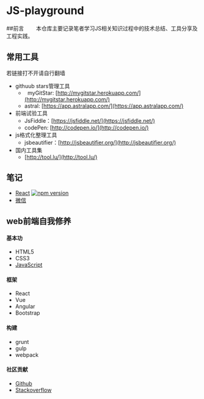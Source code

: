 # JS-playground
##前言
　　本仓库主要记录笔者学习JS相关知识过程中的技术总结、工具分享及工程实践。
## 常用工具
若链接打不开请自行翻墙
*   githuub stars管理工具
    *   myGitStar: [http://mygitstar.herokuapp.com/](http://mygitstar.herokuapp.com/)
    *   astral: [https://app.astralapp.com/](https://app.astralapp.com/)
*   前端试验工具
    *   JsFiddle：[https://jsfiddle.net/](https://jsfiddle.net/)
    *   codePen: [http://codepen.io/](http://codepen.io/)
*   js格式化整理工具
    *   jsbeautifier：[http://jsbeautifier.org/](http://jsbeautifier.org/)
*   国内工具集
    *   [http://tool.lu/](http://tool.lu/)

## 笔记
*   [React](/React/README.md) [![npm version](https://img.shields.io/npm/v/react.svg?style=flat)](https://www.npmjs.com/package/react)
*   [微信](/weixin/README.md)


## web前端自我修养
#### 基本功
*   HTML5
*   CSS3
*   [JavaScript](/js/README.md)

#### 框架
*   React
*   Vue
*   Angular
*   Bootstrap

#### 构建
*   grunt
*   gulp
*   webpack

#### 社区贡献
*   [Github](https://github.com/)
*   [Stackoverflow](http://stackoverflow.com/)
